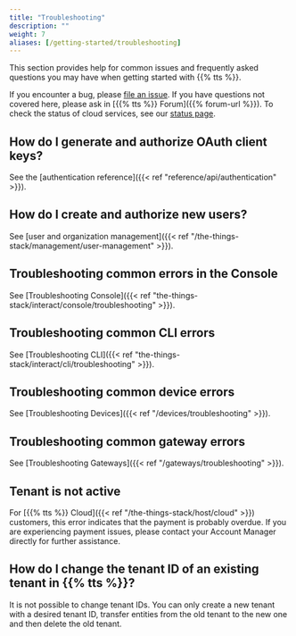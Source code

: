 ```yaml
---
title: "Troubleshooting"
description: ""
weight: 7
aliases: [/getting-started/troubleshooting]
---
```


This section provides help for common issues and frequently asked questions you may have when getting started with {{% tts %}}.

<!--more-->

If you encounter a bug, please [file an issue](https://github.com/TheThingsNetwork/lorawan-stack/issues/new/choose). If you have questions not covered here, please ask in [{{% tts %}} Forum]({{% forum-url %}}). To check the status of cloud services, see our [status page](https://status.thethings.industries/).

## How do I generate and authorize OAuth client keys?

See the [authentication reference]({{< ref "reference/api/authentication" >}}).

## How do I create and authorize new users?

See [user and organization management]({{< ref "/the-things-stack/management/user-management" >}}).

## Troubleshooting common errors in the Console

See [Troubleshooting Console]({{< ref "the-things-stack/interact/console/troubleshooting" >}}).

## Troubleshooting common CLI errors

See [Troubleshooting CLI]({{< ref "the-things-stack/interact/cli/troubleshooting" >}}).

## Troubleshooting common device errors

See [Troubleshooting Devices]({{< ref "/devices/troubleshooting" >}}).

## Troubleshooting common gateway errors

See [Troubleshooting Gateways]({{< ref "/gateways/troubleshooting" >}}).

## Tenant is not active

For [{{% tts %}} Cloud]({{< ref "/the-things-stack/host/cloud" >}}) customers, this error indicates that the payment is probably overdue. If you are experiencing payment issues, please contact your Account Manager directly for further assistance.

## How do I change the tenant ID of an existing tenant in {{% tts %}}?

It is not possible to change tenant IDs. You can only create a new tenant with a desired tenant ID, transfer entities from the old tenant to the new one and then delete the old tenant.

